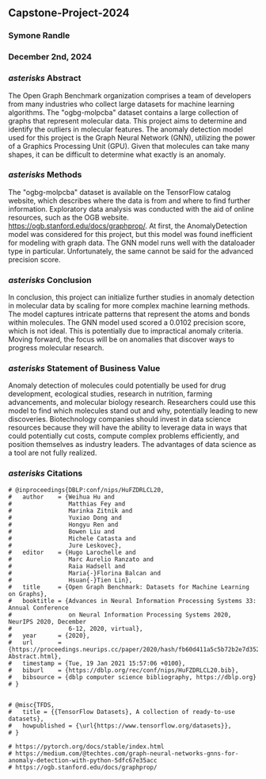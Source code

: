 ## Capstone-Project-2024 

### Symone Randle

### December 2nd, 2024

### *asterisks* Abstract 
The Open Graph Benchmark organization comprises a team of developers from many industries who collect
large datasets for machine learning algorithms. The "ogbg-molpcba" dataset contains a large collection
of graphs that represent molecular data. This project aims to determine and identify the outliers in
molecular features. The anomaly detection model used for this project is the Graph Neural Network (GNN),
utilizing the power of a Graphics Processing Unit (GPU). Given that molecules can take many
shapes, it can be difficult to determine what exactly is an anomaly.

### *asterisks* Methods

The "ogbg-molpcba" dataset is available on the TensorFlow catalog website, which describes where the 
data is from and where to find further information. Exploratory data analysis was conducted with the
aid of online resources, such as the OGB website. https://ogb.stanford.edu/docs/graphprop/. At first,
the AnomalyDetection model was considered for this project, but this model was found inefficient
for modeling with graph data. The GNN model runs well with the dataloader type in particular. 
Unfortunately, the same cannot be said for the advanced precision score.

### *asterisks* Conclusion

In conclusion, this project can initialize further studies in anomaly detection in molecular data 
by scaling for more complex machine learning methods. The model captures intricate patterns that 
represent the atoms and bonds within molecules. The GNN model used scored a 0.0102 precision score,
which is not ideal. This is potentially due to impractical anomaly criteria. Moving forward, the 
focus will be on anomalies that discover ways to progress molecular research.

### *asterisks* Statement of Business Value

Anomaly detection of molecules could potentially be used for drug development, ecological studies, 
research in nutrition, farming advancements, and molecular biology research. Researchers could use
this model to find which molecules stand out and why, potentially leading to new discoveries. 
Biotechnology companies should invest in data science resources because they will have the ability to
leverage data in ways that could potentially cut costs, compute complex problems efficiently, and 
position themselves as industry leaders. The advantages of data science as a tool are not fully 
realized.

### *asterisks* Citations

```
# @inproceedings{DBLP:conf/nips/HuFZDRLCL20,
#   author    = {Weihua Hu and
#                Matthias Fey and
#                Marinka Zitnik and
#                Yuxiao Dong and
#                Hongyu Ren and
#                Bowen Liu and
#                Michele Catasta and
#                Jure Leskovec},
#   editor    = {Hugo Larochelle and
#                Marc Aurelio Ranzato and
#                Raia Hadsell and
#                Maria{-}Florina Balcan and
#                Hsuan{-}Tien Lin},
#   title     = {Open Graph Benchmark: Datasets for Machine Learning on Graphs},
#   booktitle = {Advances in Neural Information Processing Systems 33: Annual Conference
#                on Neural Information Processing Systems 2020, NeurIPS 2020, December
#                6-12, 2020, virtual},
#   year      = {2020},
#   url       = {https://proceedings.neurips.cc/paper/2020/hash/fb60d411a5c5b72b2e7d3527cfc84fd0-Abstract.html},
#   timestamp = {Tue, 19 Jan 2021 15:57:06 +0100},
#   biburl    = {https://dblp.org/rec/conf/nips/HuFZDRLCL20.bib},
#   bibsource = {dblp computer science bibliography, https://dblp.org}
# }


# @misc{TFDS,
#   title = {{TensorFlow Datasets}, A collection of ready-to-use datasets},
#   howpublished = {\url{https://www.tensorflow.org/datasets}},
# }

# https://pytorch.org/docs/stable/index.html
# https://medium.com/@techtes.com/graph-neural-networks-gnns-for-anomaly-detection-with-python-5dfc67e35acc
# https://ogb.stanford.edu/docs/graphprop/
```
